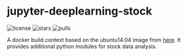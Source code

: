 # jupyter-deeplearning-stock
![license](https://img.shields.io/github/license/sesceu/jupyter-deeplearning-stock.svg "license")
![stars](https://img.shields.io/docker/stars/sesceu/jupyter-deeplearning-stock.svg "stars")
![pulls](https://img.shields.io/docker/pulls/sesceu/jupyter-deeplearning-stock.svg "pulls")

A docker build context based on the ubuntu14.04 image from [here](https://github.com/wielandbrendel/agmb-docker). It provides additional python modules for stock data analysis.
